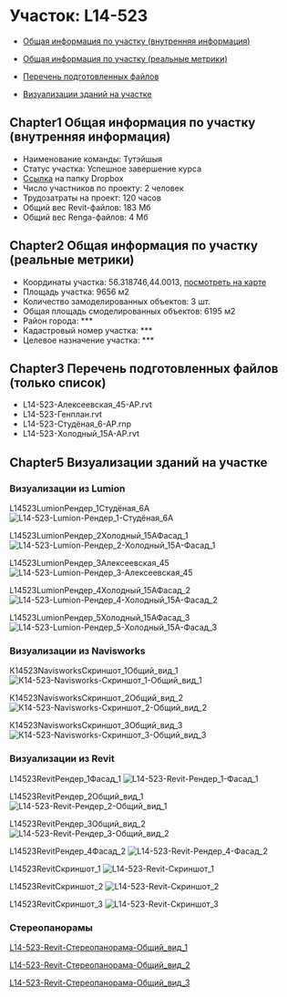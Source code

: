 # Участок: L14-523

* [Общая информация по участку (внутренняя информация)](#Chapter1)

* [Общая информация по участку (реальные метрики)](#Chapter2)

* [Перечень подготовленных файлов](#Chapter3)

* [Визуализации зданий на участке](#Chapter5)

## <a id="test">Chapter1</a> Общая информация по участку (внутренняя информация)
+ Наименование команды: Тутэйшыя
+ Статус участка: Успешное завершение курса
+ [Ссылка](https://www.dropbox.com/sh/wvvgv1nw1iqred9/AABP3DR3JK5AFCvSeVTyaQWpa/L14_523?dl=0) на папку Dropbox
+ Число участников по проекту: 2 человек
+ Трудозатраты на проект: 120 часов
+ Общий вес Revit-файлов: 183 Мб
+ Общий вес Renga-файлов: 4 Мб
## <a id="test">Chapter2</a> Общая информация по участку (реальные метрики)
+ Координаты участка: 56.318746,44.0013, [посмотреть на карте]("yandex.ru/maps/47/nizhny-novgorod/?ll=56.318746%2C44.0013&z=19")
+ Площадь участка: 9656 м2
+ Количество замоделированных объектов: 3 шт.
+ Общая площадь смоделированных объектов: 6195 м2
+ Район города: *** 
+ Кадастровый номер участка: *** 
+ Целевое назначение участка: *** 
## <a id="test">Chapter3</a> Перечень подготовленных файлов (только список)
+ L14-523-Алексеевская_45-АР.rvt
+ L14-523-Генплан.rvt
+ L14-523-Студёная_6-АР.rnp
+ L14-523-Холодный_15А-АР.rvt
## <a id="test">Chapter5</a> Визуализации зданий на участке
### Визуализации из Lumion
L14523LumionРендер_1Студёная_6А
![L14-523-Lumion-Рендер_1-Студёная_6А](/Images/L14_523/L14-523-Lumion-Рендер_1-Студёная_6А_Compressed.jpg)

L14523LumionРендер_2Холодный_15АФасад_1
![L14-523-Lumion-Рендер_2-Холодный_15А-Фасад_1](/Images/L14_523/L14-523-Lumion-Рендер_2-Холодный_15А-Фасад_1_Compressed.jpg)

L14523LumionРендер_3Алексеевская_45
![L14-523-Lumion-Рендер_3-Алексеевская_45](/Images/L14_523/L14-523-Lumion-Рендер_3-Алексеевская_45_Compressed.jpg)

L14523LumionРендер_4Холодный_15АФасад_2
![L14-523-Lumion-Рендер_4-Холодный_15А-Фасад_2](/Images/L14_523/L14-523-Lumion-Рендер_4-Холодный_15А-Фасад_2_Compressed.jpg)

L14523LumionРендер_5Холодный_15АФасад_3
![L14-523-Lumion-Рендер_5-Холодный_15А-Фасад_3](/Images/L14_523/L14-523-Lumion-Рендер_5-Холодный_15А-Фасад_3_Compressed.jpg)

### Визуализации из Navisworks
К14523NavisworksСкриншот_1Общий_вид_1
![К14-523-Navisworks-Скриншот_1-Общий_вид_1](/Images/L14_523/К14-523-Navisworks-Скриншот_1-Общий_вид_1_Compressed.jpg)

К14523NavisworksСкриншот_2Общий_вид_2
![К14-523-Navisworks-Скриншот_2-Общий_вид_2](/Images/L14_523/К14-523-Navisworks-Скриншот_2-Общий_вид_2_Compressed.jpg)

К14523NavisworksСкриншот_3Общий_вид_3
![К14-523-Navisworks-Скриншот_3-Общий_вид_3](/Images/L14_523/К14-523-Navisworks-Скриншот_3-Общий_вид_3_Compressed.jpg)

### Визуализации из Revit
L14523RevitРендер_1Фасад_1
![L14-523-Revit-Рендер_1-Фасад_1](/Images/L14_523/L14-523-Revit-Рендер_1-Фасад_1_Compressed.jpg)

L14523RevitРендер_2Общий_вид_1
![L14-523-Revit-Рендер_2-Общий_вид_1](/Images/L14_523/L14-523-Revit-Рендер_2-Общий_вид_1_Compressed.jpg)

L14523RevitРендер_3Общий_вид_2
![L14-523-Revit-Рендер_3-Общий_вид_2](/Images/L14_523/L14-523-Revit-Рендер_3-Общий_вид_2_Compressed.jpg)

L14523RevitРендер_4Фасад_2
![L14-523-Revit-Рендер_4-Фасад_2](/Images/L14_523/L14-523-Revit-Рендер_4-Фасад_2_Compressed.jpg)

L14523RevitСкриншот_1
![L14-523-Revit-Скриншот_1](/Images/L14_523/L14-523-Revit-Скриншот_1_Compressed.jpg)

L14523RevitСкриншот_2
![L14-523-Revit-Скриншот_2](/Images/L14_523/L14-523-Revit-Скриншот_2_Compressed.jpg)

L14523RevitСкриншот_3
![L14-523-Revit-Скриншот_3](/Images/L14_523/L14-523-Revit-Скриншот_3_Compressed.jpg)

### Стереопанорамы
[L14-523-Revit-Стереопанорама-Общий_вид_1](https://pano.autodesk.com/pano.html?url=jpgs/dfbd7a1b-a3ac-425b-b312-fad1ae7fd129&version=2)

[L14-523-Revit-Стереопанорама-Общий_вид_2](https://pano.autodesk.com/pano.html?url=jpgs/84d0f86e-cde3-45f9-8432-10c9c89d862b&version=2)

[L14-523-Revit-Стереопанорама-Общий_вид_3](https://pano.autodesk.com/pano.html?url=jpgs/ab3820e4-3afd-4038-8271-f861cf3a55ee&version=2)

